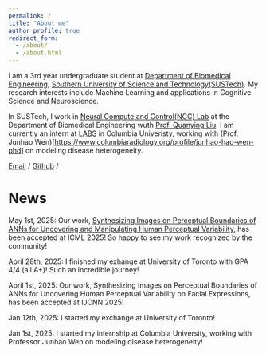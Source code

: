 ```yaml
---
permalink: /
title: "About me"
author_profile: true
redirect_form:
  - /about/
  - /about.html
---
```


I am a 3rd year undergraduate student at [Department of Biomedical Engineering](https://bme.sustech.edu.cn/), [Southern University of Science and Technology(SUSTech)](https://www.sustech.edu.cn/). My research interests include Machine Learning and applications in Cognitive Science and Neuroscience.

In SUSTech, I work in [Neural Compute and Control(NCC) Lab](https://faculty.sustech.edu.cn/?cat=2&tagid=liuqy&orderby=date&iscss=1&snapid=1&go=2) at the Department of Biomedical Engineering wuth  [Prof. Quanying Liu](https://scholar.google.ch/citations?user=UpP9hJ8AAAAJ&hl=en). I am currently an intern at [LABS](https://labs-laboratory.com/) in Columbia Univeristy, working with (Prof. Junhao Wen)[https://www.columbiaradiology.org/profile/junhao-hao-wen-phd] on modeling disease heterogeneity.

[Email](mailto:12210315@mail.sustech.edu.cn) / [Github](https://github.com/EAterminator) /

# News
May 1st, 2025: Our work, [Synthesizing Images on Perceptual Boundaries of ANNs for Uncovering and Manipulating Human Perceptual Variability](https://arxiv.org/abs/2505.03641), has been accepted at ICML 2025! So happy to see my work recognized by the community!

April 28th, 2025: I finished my exhange at University of Toronto with GPA 4/4 (all A+)! Such an incredible journey!

April 1st, 2025: Our work, Synthesizing Images on Perceptual Boundaries of ANNs for Uncovering Human Perceptual Variability on Facial Expressions, has been accepted at IJCNN 2025!

Jan 12th, 2025: I started my exchange at University of Toronto!

Jan 1st, 2025: I started my internship at Columbia University, working with Professor Junhao Wen on modeling disease heterogeneity!
